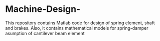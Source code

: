 # Machine-Design-
This repository contains Matlab code for design of spring element, shaft and brakes. Also, it contains mathematical models for spring-damper asumption of cantilever beam element  
